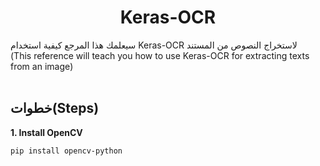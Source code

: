 <h1 align=center> Keras-OCR</h1>
سيعلمك هذا المرجع كيفية استخدام Keras-OCR لاستخراج النصوص من المستند <br>
(This reference will teach you how to use Keras-OCR for extracting texts from an image)<br><br>

## خطوات(Steps)

**1. Install OpenCV** 

```
pip install opencv-python
```

